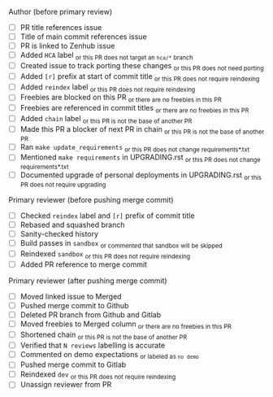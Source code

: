 Author (before primary review)

- [ ] PR title references issue
- [ ] Title of main commit references issue
- [ ] PR is linked to Zenhub issue
- [ ] Added `HCA` label <sub>or this PR does not target an `hca/*` branch</sub>
- [ ] Created issue to track porting these changes <sub>or this PR does not need porting</sub> 
- [ ] Added `[r]` prefix at start of commit title <sub>or this PR does not require reindexing</sub>
- [ ] Added `reindex` label <sub>or this PR does not require reindexing</sub>
- [ ] Freebies are blocked on this PR <sub>or there are no freebies in this PR</sub>
- [ ] Freebies are referenced in commit titles <sub>or there are no freebies in this PR</sub>
- [ ] Added `chain` label <sub>or this PR is not the base of another PR</sub>
- [ ] Made this PR a blocker of next PR in chain <sub>or this PR is not the base of another PR</sub>
- [ ] Ran `make update_requirements` <sub>or this PR does not change requirements*.txt</sub>
- [ ] Mentioned `make requirements` in UPGRADING.rst <sub>or this PR does not change requirements*.txt</sub>
- [ ] Documented upgrade of personal deployments in UPGRADING.rst <sub>or this PR does not require upgrading</sub>

Primary reviewer (before pushing merge commit)

- [ ] Checked `reindex` label and `[r]` prefix of commit title
- [ ] Rebased and squashed branch
- [ ] Sanity-checked history
- [ ] Build passes in `sandbox` <sub>or commented that sandbox will be skipped</sub>
- [ ] Reindexed `sandbox` <sub>or this PR does not require reindexing</sub>
- [ ] Added PR reference to merge commit

Primary reviewer (after pushing merge commit)

- [ ] Moved linked issue to Merged
- [ ] Pushed merge commit to Github
- [ ] Deleted PR branch from Github and Gitlab
- [ ] Moved freebies to Merged column <sub>or there are no freebies in this PR</sub> 
- [ ] Shortened chain <sub>or this PR is not the base of another PR</sub>
- [ ] Verified that `N reviews` labelling is accurate
- [ ] Commented on demo expectations <sub>or labeled as `no demo`</sub>
- [ ] Pushed merge commit to Gitlab
- [ ] Reindexed `dev` <sub>or this PR does not require reindexing</sub>
- [ ] Unassign reviewer from PR
